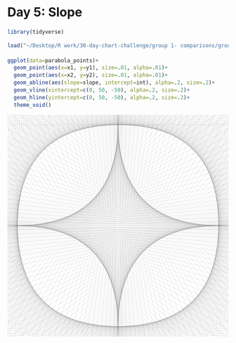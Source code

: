 Day 5: Slope
================

``` r
library(tidyverse)
```

``` r
load("~/Desktop/R work/30-day-chart-challenge/group 1- comparisons/group-1-data/parabola_points.rdata")

ggplot(data=parabola_points)+
  geom_point(aes(x=x1, y=y1), size=.01, alpha=.01)+
  geom_point(aes(x=x2, y=y2), size=.01, alpha=.01)+
  geom_abline(aes(slope=slope, intercept=int), alpha=.2, size=.2)+
  geom_vline(xintercept=c(0, 50, -50), alpha=.2, size=.2)+
  geom_hline(yintercept=c(0, 50, -50), alpha=.2, size=.2)+
  theme_void()
```

<img src="5-slope_files/figure-gfm/parabola-1.png" style="display: block; margin: auto;" />

